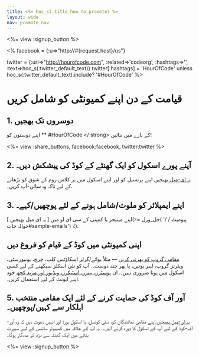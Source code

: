 ```yaml
---
title: <%= hoc_s(:title_how_to_promote) %>
layout: wide
nav: promote_nav
---
```

<%= view :signup_button %>

<%
  facebook = {:u=>"http://#{request.host}/us"}

  twitter = {:url=>"http://hourofcode.com", :related=>'codeorg', :hashtags=>'', :text=>hoc_s(:twitter_default_text)}
  twitter[:hashtags] = 'HourOfCode' unless hoc_s(:twitter_default_text).include? '#HourOfCode'
%>

# قیامت کے دن اپنے کمیونٹی کو شامل کریں

## 1. دوسروں تک بھجیں

اپنے دوستوں کو ** #HourOfCode </ strong> کے بارے میں بتائیں!</p> 

<%= view :share_buttons, facebook:facebook, twitter:twitter %>

## 2. آپنے پورے اسکول کو ایک گھنٹے کے کوڈ کی پیشکش دیں۔

[ یہ ای-میل بھیجیں](<%= resolve_url('/promote/resources#sample-emails') %>) اپنے پرنسپل کو اور اپنے اسکول میں ہر کلاس روم کے شوق کو بڑھانے کے لیے تاکہ وہ سائن-اَپ کریں۔.

## 3. اپنے ایمپلائر کو ملوث/شامل ہونے کے لئے پوچھیں/کہے۔

اپنے مینیجر یا کمپنی کے سی ای او میں [ یہ ای میل بھیجیں ](٪= حل_ورل( '/ پیومیٹ / حوالہ جات#sample-emails') ٪).

## اپنی کمیونٹی میں کوڈ کے قیام کو فروغ دیں

[ مقامی گروپ کو بھرتی کریں](<%= resolve_url('/promote/resources#sample-emails') %>) — مثلاً بوائے/گرلز اسکاؤٹس کلب، چرچ، یونیورسٹی، ویٹرنز گروپ، لیبر یونین، یا پھر چند دوست۔. آپ کو نئی اسکلز سیکھنے کے لیے کسی اسکول میں ہونا ضروری نہیں۔. ان [ پوسٹرز، بینرز، اسٹیکرز، ویڈیوز اور مزید کچھ](<%= resolve_url('/promote/resources') %>) خود اپنے ایونٹ کے لیے استعمال کریں۔.

## 5. آور آف کوڈ کی حمایت کرنے کے لئے ایک مقامی منتخب اہلکار سے کہیں/پوچھیں۔

[ یہ ای-میل بھیجیں ](<%= resolve_url('/promote/resources#sample-emails') %>) اپنے مقامی نمائندگان کو، سٹی کونسل، یا اسکول بورڈ اور انہیں دعوت دیں کہ وہ آور-آف-کوڈ کے لیے آپ کے اسکول کا دورہ کرنے آئیں۔. یہ آپ کے علاقہ میں کمپیوٹر سائنس کے لیے سپورٹ بنانے میں ایک گھنٹہ سے بڑھ کر مددگار ہوگا۔

<%= view :signup_button %>

